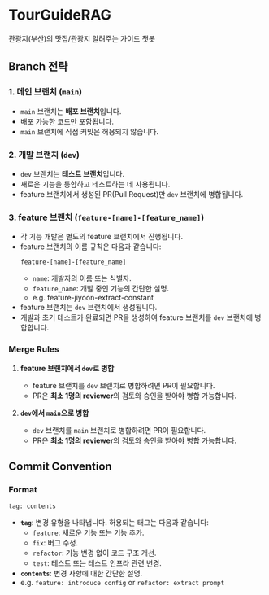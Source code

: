 # TourGuideRAG
관광지(부산)의 맛집/관광지 알려주는 가이드 챗봇

## Branch 전략

### 1. **메인 브랜치 (`main`)**
- `main` 브랜치는 **배포 브랜치**입니다.
- 배포 가능한 코드만 포함됩니다.
- `main` 브랜치에 직접 커밋은 허용되지 않습니다.

### 2. **개발 브랜치 (`dev`)**
- `dev` 브랜치는 **테스트 브랜치**입니다.
- 새로운 기능을 통합하고 테스트하는 데 사용됩니다.
- feature 브랜치에서 생성된 PR(Pull Request)만 `dev` 브랜치에 병합됩니다.

### 3. **feature 브랜치 (`feature-[name]-[feature_name]`)**
- 각 기능 개발은 별도의 feature 브랜치에서 진행됩니다.
- feature 브랜치의 이름 규칙은 다음과 같습니다:
  ```
  feature-[name]-[feature_name]
  ```
  - `name`: 개발자의 이름 또는 식별자.
  - `feature_name`: 개발 중인 기능의 간단한 설명.
  - e.g. feature-jiyoon-extract-constant
- feature 브랜치는 `dev` 브랜치에서 생성됩니다.
- 개발과 초기 테스트가 완료되면 PR을 생성하여 feature 브랜치를 `dev` 브랜치에 병합합니다.

### Merge Rules
1. **feature 브랜치에서 `dev`로 병합**
   - feature 브랜치를 `dev` 브랜치로 병합하려면 PR이 필요합니다.
   - PR은 **최소 1명의 reviewer**의 검토와 승인을 받아야 병합 가능합니다.

2. **`dev`에서 `main`으로 병합**
   - `dev` 브랜치를 `main` 브랜치로 병합하려면 PR이 필요합니다.
   - PR은 **최소 1명의 reviewer**의 검토와 승인을 받아야 병합 가능합니다.

## Commit Convention

### Format
```
tag: contents
```
- **`tag`**: 변경 유형을 나타냅니다. 허용되는 태그는 다음과 같습니다:
  - `feature`: 새로운 기능 또는 기능 추가.
  - `fix`: 버그 수정.
  - `refactor`: 기능 변경 없이 코드 구조 개선.
  - `test`: 테스트 또는 테스트 인프라 관련 변경.
- **`contents`**: 변경 사항에 대한 간단한 설명.
- e.g. `feature: introduce config` or `refactor: extract prompt`
